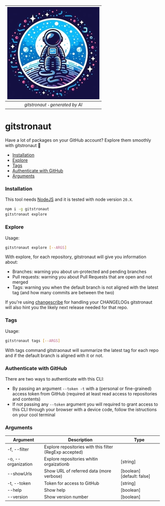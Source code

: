 | ![gitstronaut logo](./gitstronaut.jpg) |
| :------------------------------------: |
|    *gitstronaut 𐫴 generated by AI*     |

# gitstronaut

Have a lot of packages on your GitHub account? Explore them smoothly with gitstronaut 🚀

- [Installation](#installation)
- [Explore](#explore)
- [Tags](#tags)
- [Authenticate with GitHub](#authenticate-with-github)
- [Arguments](#arguments)

### Installation

This tool needs [NodeJS](https://nodejs.org/en) and it is tested with node version `20.X`.

```bash
npm i -g gitstronaut
gitstronaut explore
```

### Explore

Usage:

```bash
gitstronaut explore [--ARGS]
```

With explore, for each repository, gitstronaut will give you information about:

- Branches: warning you about un-protected and pending branches
- Pull requests: warning you about Pull Requests that are open and not merged
- Tags: warning you when the default branch is not aligned with the latest tag (and how many commits are between the two)

If you're using [changescribe](https://github.com/ctinnovation/changescribe) for handling your CHANGELOGs gitstronaut will also hint you the likely next release needed for that repo.

### Tags

Usage: 

```bash
gitstronaut tags [--ARGS]
```

With tags command gitstraonaut will summarize the latest tag for each repo and if the default branch is aligned with it or not.

### Authenticate with GitHub

There are two ways to authenticate with this CLI:

- By passing an argument `--token -t` with a (personal or fine-grained) access token from GitHub (required at least read access to repositories and contents)
- If not passing any `--token` argument you will required to grant access to this CLI through your browser with a device code, follow the istructions on your cool terminal

### Arguments

| Argument           | Description                                             | Type                       |
| ------------------ | ------------------------------------------------------- | -------------------------- |
| -f, --filter       | Explore repositories with this filter (RegExp accepted) |                            |
| -o, --organization | Explore repositories whitin orgaizationb                | [string]                   |
| --showUrls         | Show URL of referred data (more verbose)                | [boolean] [default: false] |
| -t, --token        | Token for access to GitHub                              | [string]                   |
| --help             | Show help                                               | [boolean]                  |
| --version          | Show version number                                     | [boolean]                  |
